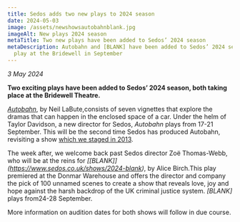 ```yaml
---
title: Sedos adds two new plays to 2024 season
date: 2024-05-03
image: /assets/newshowsautobahnblank.jpg
imageAlt: New plays 2024 season
metaTitle: Two new plays have been added to Sedos’ 2024 season
metaDescription: Autobahn and [BLANK] have been added to Sedos’ 2024 season to
  play at the Bridewell in September
---
```

*3 May 2024*

**Two exciting plays have been added to Sedos’ 2024 season, both taking place at the Bridewell Theatre.**

*[Autobahn](https://www.sedos.co.uk/shows/2024-autobahn)*, by Neil LaBute,consists of seven vignettes that explore the dramas that can happen in the enclosed space of a car. Under the helm of Taylor Davidson, a new director for Sedos, *Autobahn* plays from 17-21 September. This will be the second time Sedos has produced Autobahn, revisiting a show [which we staged in 2013](https://www.sedos.co.uk/shows/2013-autobahn). 

The week after, we welcome back past Sedos director Zoë Thomas-Webb, who will be at the reins for *[\[BLANK]](https://www.sedos.co.uk/shows/2024-blank)*, by Alice Birch.This play premiered at the Donmar Warehouse and offers the director and company the pick of 100 unnamed scenes to create a show that reveals love, joy and hope against the harsh backdrop of the UK criminal justice system. *\[BLANK]* plays from24-28 September.

More information on audition dates for both shows will follow in due course.